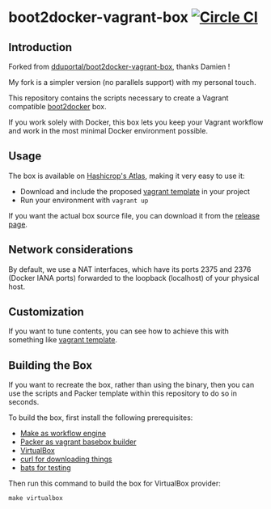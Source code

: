 # boot2docker-vagrant-box [![Circle CI](https://circleci.com/gh/AlbanMontaigu/docker-compose.svg?style=shield)](https://circleci.com/gh/AlbanMontaigu/boot2docker-vagrant-box)

## Introduction

Forked from [dduportal/boot2docker-vagrant-box](https://github.com/dduportal/boot2docker-vagrant-box), thanks Damien !

My fork is a simpler version (no parallels support) with my personal touch.

This repository contains the scripts necessary to create a Vagrant compatible [boot2docker](https://github.com/boot2docker/boot2docker) box.

If you work solely with Docker, this box lets you keep your Vagrant workflow and work in the most minimal Docker environment possible.

## Usage

The box is available on [Hashicrop's Atlas](https://atlas.hashicorp.com/AlbanMontaigu/boxes/boot2docker), making it very easy to use it:
* Download and include the proposed [vagrant template](https://github.com/AlbanMontaigu/boot2docker-vagrant-template) in your project
* Run your environment with  ```vagrant up```

If you want the actual box source file, you can download it from the [release page](https://github.com/AlbanMontaigu/boot2docker-vagrant-box/releases).

## Network considerations

By default, we use a NAT interfaces, which have its ports 2375 and 2376 (Docker IANA ports) forwarded to the loopback (localhost) of your physical host.

## Customization

If you want to tune contents, you can see how to achieve this with something like [vagrant template](https://github.com/AlbanMontaigu/boot2docker-vagrant-template).

## Building the Box

If you want to recreate the box, rather than using the binary, then you can use the scripts and Packer template within this repository to do so in seconds.

To build the box, first install the following prerequisites:

  * [Make as workflow engine](http://www.gnu.org/software/make/)
  * [Packer as vagrant basebox builder](http://www.packer.io)
  * [VirtualBox](http://www.virtualbox.org)
  * [curl for downloading things](http://curl.haxx.se)
  * [bats for testing](https://github.com/sstephenson/bats)

Then run this command to build the box for VirtualBox provider:

```
make virtualbox
```

